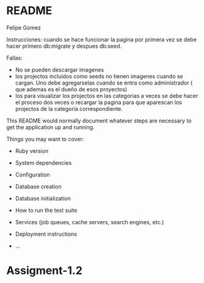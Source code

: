 # README


Felipe Gomez

Instrucciones: cuando se hace funcionar la pagina por primera vez se debe hacer primero db:migrate y despues db:seed.

Fallas:
- No se pueden descargar imagenes
- los projectos incluidos como seeds no tienen imagenes cuando se cargan. Uno debe agregarselas
cuando se entra como administrador ( que ademas es el dueño de esos proyectos)
- los para visualizar los projectos en las categorias a veces se debe hacer el proceso dos veces o recargar la pagina para que aparescan los projectos de la categoria correspondiente.




This README would normally document whatever steps are necessary to get the
application up and running.

Things you may want to cover:

* Ruby version

* System dependencies

* Configuration

* Database creation

* Database initialization

* How to run the test suite

* Services (job queues, cache servers, search engines, etc.)

* Deployment instructions

* ...
# Assigment-1.2
